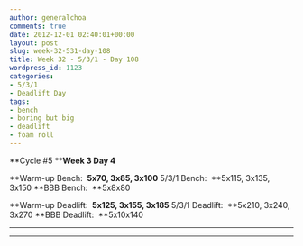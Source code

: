 ```yaml
---
author: generalchoa
comments: true
date: 2012-12-01 02:40:01+00:00
layout: post
slug: week-32-531-day-108
title: Week 32 - 5/3/1 - Day 108
wordpress_id: 1123
categories:
- 5/3/1
- Deadlift Day
tags:
- bench
- boring but big
- deadlift
- foam roll
---
```


**Cycle #5
****Week 3 Day 4**

**Warm-up Bench:  **5x70, 3x85, 3x100**
5/3/1 Bench:  **5x115, 3x135, 3x150
**BBB Bench:  **5x8x80

**Warm-up Deadlift:  **5x125, 3x155, 3x185**
5/3/1 Deadlift:  **5x210, 3x240, 3x270
**BBB Deadlift:  **5x10x140
****
****
